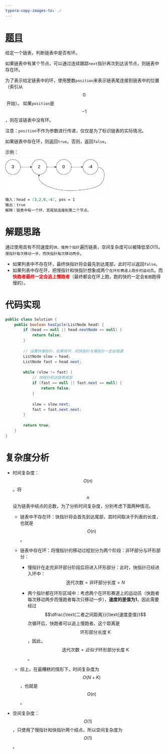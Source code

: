 ```yaml
---
typora-copy-images-to: ./
---
```


# [题目](https://leetcode-cn.com/problems/linked-list-cycle/)

给定一个链表，判断链表中是否有环。

如果链表中有某个节点，可以通过连续跟踪`next`指针再次到达该节点，则链表中存在环。 

为了表示给定链表中的环，使用整数`position`来表示链表尾连接到链表中的位置（索引从 $$0$$​ 开始）。 如果`position`是 $$-1$$​，则在该链表中没有环。

注意：`position`不作为参数进行传递，仅仅是为了标识链表的实际情况。

如果链表中存在环，则返回`true`。否则，返回`false`。



示例：

<img src="../LeetCodePictures/141.CircularLinkedList.png" alt="CircularLinkedList" style="zoom:60%;" />

```markdown
输入：head = [3,2,0,-4], pos = 1
输出：true
解释：链表中有一个环，其尾部连接到第二个节点。
```



# 解题思路

通过使用具有不同速度的`快、慢两个指针`遍历链表，空间复杂度可以被降低至$O(1)$。`慢指针每次移动一步，而快指针每次移动两步`。

- 如果列表中不存在环，最终快指针将会最先到达尾部，此时可以返回`false`。
- 如果列表中存在环，把慢指针和快指针想象成两个`在环形赛道上跑步的运动员`。而<font color=red>**快跑者最终一定会追上慢跑者**</font>（最终都会在环上跑，跑的快的一定会`套圈`跑得慢的）。



# 代码实现

```java
public class Solution {
    public boolean hasCycle(ListNode head) {
        if (head == null || head.nextNode == null) {
            return false;
        }

        // 设置快慢指针，如果有环，则快指针与慢指针一定会相遇
        ListNode slow = head;
        ListNode fast = head.next;

        while (slow != fast) {
            // 快指针到达链表尾部
            if (fast == null || fast.next == null) {
                return false;
            }
           
            slow = slow.next;
            fast = fast.next.next;
        }
        
        return true;
    }
}
```



# 复杂度分析

- 时间复杂度：$$O(n)$$。将 $$n$$ 设为链表中结点的总数，为了分析时间复杂度，分别考虑下面两种情况。

  - 链表中不存在环：快指针将会首先到达尾部，其时间取决于列表的长度，也就是 $$O(n)$$。

  - 链表中存在环：将慢指针的移动过程划分为两个阶段：非环部分与环形部分：

    - 慢指针在走完非环部分阶段后将进入环形部分：此时，快指针已经进入环中：$$\text{迭代次数} = \text{非环部分长度} = N$$

    - 两个指针都在环形区域中：考虑两个在环形赛道上的运动员（快跑者每次移动两步而慢跑者每次只移动一步），**速度的差值为1**，因此需要经过$$\dfrac{\text{二者之间距离}}{\text{速度差值}}$$次循环后，快跑者可以追上慢跑者。这个距离是$$\text{环形部分长度 K}$$，因此，$$\text{迭代次数}=近似于\text{环形部分长度 K}$$。

  - 综上，在最糟糕的情形下，时间复杂度为$$O(N+K)$$，也就是$$O(n)$$。

- 空间复杂度：$$O(1)$$，只使用了慢指针和快指针两个结点，所以空间复杂度为$$O(1)$$。



